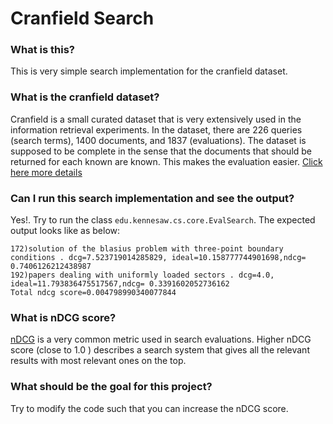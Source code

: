 # Cranfield Search 

### What is this?
This is very simple search implementation for the cranfield dataset.

### What is the cranfield dataset?
Cranfield is a small curated dataset that is very extensively used in the information retrieval experiments.
In the dataset, there are 226 queries (search terms), 1400 documents, and 1837 (evaluations).
The dataset is supposed to be complete in the sense that the documents that should be returned for each known are known.
This makes the evaluation easier. [Click here more details](http://ir.dcs.gla.ac.uk/resources/test_collections/cran/)

### Can I run this search implementation and see the output?
Yes!. Try to run the class `edu.kennesaw.cs.core.EvalSearch`. The expected output looks like as below:
```text
172)solution of the blasius problem with three-point boundary conditions . dcg=7.523719014285829, ideal=10.158777744901698,ndcg= 0.7406126212438987
192)papers dealing with uniformly loaded sectors . dcg=4.0, ideal=11.793836475517567,ndcg= 0.3391602052736162
Total ndcg score=0.004798990340077844
```

### What is nDCG score?
[nDCG](https://en.wikipedia.org/wiki/Discounted_cumulative_gain) is a very common metric used in search evaluations. 
Higher nDCG score (close to 1.0 ) describes a search system that gives all the relevant results with most relevant ones on the top.

### What should be the goal for this project?

Try to modify the code such that you can increase the nDCG score. 